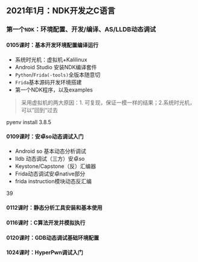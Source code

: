 ## 2021年1月：NDK开发之C语言

### 第一个`NDK`：环境配置、开发/编译、AS/LLDB动态调试

#### 0105课时：基本开发环境配置编译运行

- 系统时光机：虚拟机+Kalilinux
- Android Studio 安装NDK编译套件
- `Python`/`Frida(-tools)`全版本随意切
- `Frida`基本源码开发环境搭建
- 第一个NDK程序，以及examples

> 采用虚拟机的两大原因：1. 可复现，保证一模一样的结果；2.系统时光机，可以”回到“过去

pyenv install 3.8.5

#### 0109课时：安卓so动态调试入门

- Android so 基本动态分析调试
- lldb 动态调试（三方）安卓so
- Keystone/Capstone（反）汇编器
- Frida动态调试安卓native部分
- frida instruction模块动态反汇编

39

#### 0112课时：静态分析工具安装和基本使用



#### 0116课时：C算法开发并模拟执行



#### 0120课时：GDB动态调试基础环境配置



#### 1024课时：HyperPwn调试入门




